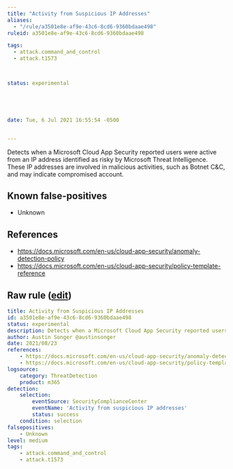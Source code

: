 ```yaml
---
title: "Activity from Suspicious IP Addresses"
aliases:
  - "/rule/a3501e8e-af9e-43c6-8cd6-9360bdaae498"
ruleid: a3501e8e-af9e-43c6-8cd6-9360bdaae498

tags:
  - attack.command_and_control
  - attack.t1573



status: experimental





date: Tue, 6 Jul 2021 16:55:54 -0500


---
```


Detects when a Microsoft Cloud App Security reported users were active from an IP address identified as risky by Microsoft Threat Intelligence. These IP addresses are involved in malicious activities, such as Botnet C&C, and may indicate compromised account.

<!--more-->


## Known false-positives

* Unknown



## References

* https://docs.microsoft.com/en-us/cloud-app-security/anomaly-detection-policy
* https://docs.microsoft.com/en-us/cloud-app-security/policy-template-reference


## Raw rule ([edit](https://github.com/SigmaHQ/sigma/edit/master/rules/cloud/m365/microsoft365_from_suspicious_ip_addresses.yml))
```yaml
title: Activity from Suspicious IP Addresses
id: a3501e8e-af9e-43c6-8cd6-9360bdaae498
status: experimental
description: Detects when a Microsoft Cloud App Security reported users were active from an IP address identified as risky by Microsoft Threat Intelligence. These IP addresses are involved in malicious activities, such as Botnet C&C, and may indicate compromised account. 
author: Austin Songer @austinsonger
date: 2021/08/23
references:
    - https://docs.microsoft.com/en-us/cloud-app-security/anomaly-detection-policy
    - https://docs.microsoft.com/en-us/cloud-app-security/policy-template-reference
logsource:
    category: ThreatDetection
    product: m365
detection:
    selection:
        eventSource: SecurityComplianceCenter
        eventName: 'Activity from suspicious IP addresses'
        status: success
    condition: selection
falsepositives:
    - Unknown
level: medium
tags:
    - attack.command_and_control
    - attack.t1573

```
